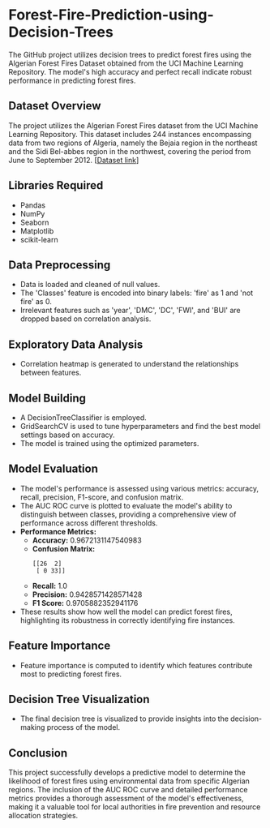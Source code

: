 # Forest-Fire-Prediction-using-Decision-Trees
The GitHub project utilizes decision trees to predict forest fires using the Algerian Forest Fires Dataset obtained from the UCI Machine Learning Repository.
The model's high accuracy and perfect recall indicate robust performance in predicting forest fires.

## Dataset Overview
The project utilizes the Algerian Forest Fires dataset from the UCI Machine Learning Repository. This dataset includes 244 instances encompassing data from two regions of Algeria, namely the Bejaia region in the northeast and the Sidi Bel-abbes region in the northwest, covering the period from June to September 2012.
[[Dataset link](https://archive.ics.uci.edu/dataset/547/algerian+forest+fires+dataset)]

## Libraries Required
- Pandas
- NumPy
- Seaborn
- Matplotlib
- scikit-learn

## Data Preprocessing
- Data is loaded and cleaned of null values.
- The 'Classes' feature is encoded into binary labels: 'fire' as 1 and 'not fire' as 0.
- Irrelevant features such as 'year', 'DMC', 'DC', 'FWI', and 'BUI' are dropped based on correlation analysis.

## Exploratory Data Analysis
- Correlation heatmap is generated to understand the relationships between features.

## Model Building
- A DecisionTreeClassifier is employed.
- GridSearchCV is used to tune hyperparameters and find the best model settings based on accuracy.
- The model is trained using the optimized parameters.

## Model Evaluation
- The model's performance is assessed using various metrics: accuracy, recall, precision, F1-score, and confusion matrix.
- The AUC ROC curve is plotted to evaluate the model's ability to distinguish between classes, providing a comprehensive view of performance across different thresholds.
- **Performance Metrics:**
  - **Accuracy:** 0.9672131147540983
  - **Confusion Matrix:**
    ```
    [[26  2]
     [ 0 33]]
    ```
  - **Recall:** 1.0
  - **Precision:** 0.9428571428571428
  - **F1 Score:** 0.9705882352941176
- These results show how well the model can predict forest fires, highlighting its robustness in correctly identifying fire instances.

## Feature Importance
- Feature importance is computed to identify which features contribute most to predicting forest fires.

## Decision Tree Visualization
- The final decision tree is visualized to provide insights into the decision-making process of the model.

## Conclusion
This project successfully develops a predictive model to determine the likelihood of forest fires using environmental data from specific Algerian regions. The inclusion of the AUC ROC curve and detailed performance metrics provides a thorough assessment of the model's effectiveness, making it a valuable tool for local authorities in fire prevention and resource allocation strategies.
